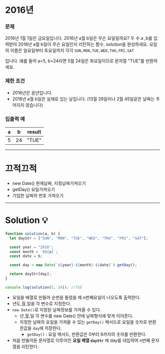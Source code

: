 # 2016년

### **문제**

2016년 1월 1일은 금요일입니다. 2016년 a월 b일은 무슨 요일일까요? 
두 수 a ,b를 입력받아 2016년 a월 b일이 무슨 요일인지 리턴하는 함수, solution을 완성하세요. 
요일의 이름은 일요일부터 토요일까지 각각 `SUN,MON,TUE,WED,THU,FRI,SAT`

입니다. 예를 들어 a=5, b=24라면 5월 24일은 화요일이므로 문자열 "TUE"를 반환하세요.

### **제한 조건**

- 2016년은 윤년입니다.
- 2016년 a월 b일은 실제로 있는 날입니다. (13월 26일이나 2월 45일같은 날짜는 주어지지 않습니다)

### **입출력 예**

| a | b | result |
| --- | --- | --- |
| 5 | 24 | "TUE" |

---

# 끄적끄적

- new Date() 현재날짜, 지정날짜가져오기
- getDay() 요일가져오기
- 기입한 날짜의 번호 가져오기

---

# Solution 💡

```jsx
function solution(a, b) {
  let dayStr = ["SUN", "MON", "TUE", "WED", "THU", "FRI", "SAT"];

  const year = "2016";
  const month = `0${a}`;
  const date = b;

  const day = new Date(`${year}-${month}-${date}`).getDay();

  return dayStr[day];
}

console.log(solution(5, 24)); //TUE
```

- 요일을 배열로 만들어 순번을 돌렸을 때 n번째요일이 나오도록 출력한다.
- 년도,월,일을 각 변수로 지정한다.
- `new Date()`로 지정된 날짜정보를 가져올 수 있다.
    - 년,월,일 각 변수를 new Date() 안에 날짜형식에 맞게 이어준다.
    - 지정한 날짜의 요일을 가져올 수 있는 `getDay()` 메서드로 요일을 숫자로 반환한값을 `day`에 저장한다.
        - `getDay()`  : 요일 메서드, 반환값은 0부터 6까지의 숫자를 반환한다.
- 처음 만들어둔 문자열로 이루어진 **요일 배열 `dayStr`** 에 day를 대입하여 n번째 문자열을 리턴한다.
